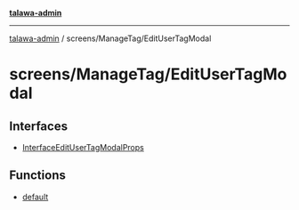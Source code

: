 [**talawa-admin**](../../../README.md)

***

[talawa-admin](../../../README.md) / screens/ManageTag/EditUserTagModal

# screens/ManageTag/EditUserTagModal

## Interfaces

- [InterfaceEditUserTagModalProps](interfaces/InterfaceEditUserTagModalProps.md)

## Functions

- [default](functions/default.md)
